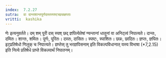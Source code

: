 ```yaml
---
index:  7.2.27
sutra:  वा दान्तशान्तपूर्णदस्तस्पष्टच्छन्नज्ञप्ताः
vritti:  kashika 
---
```


णेः इत्यनुवर्तते। दम् शम् पूरी दस् स्पश् छद् ज्ञपित्येतेषां ण्यन्तानां धातूनां वा अनिट्त्वं निपात्यते। दान्तः, दमितः। शान्तः, शमितः। पूर्णः, पूरितः। दस्तः, दासितः। स्पष्टः, स्पाशितः। छन्नः, छादितः। ज्ञप्तः, ज्ञपितः। इट्प्रतिषेधो णिलुक् च निपात्यते। ज्ञप्तेस् तु भरज्ञपिसनाम् इति विकल्पविधानात् यस्य विभाषा (*7,2.15) इति नित्ये प्रतिषेधे प्राप्ते विकल्पार्थं निपातनम्।

